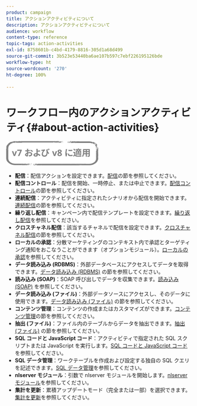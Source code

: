 ```yaml
---
product: campaign
title: アクションアクティビティについて
description: アクションアクティビティについて
audience: workflow
content-type: reference
topic-tags: action-activities
exl-id: 8758601b-c4bd-4179-8816-305d1a68d499
source-git-commit: 3b523e53440ba6ae107b597c7ebf226195126bde
workflow-type: ht
source-wordcount: '270'
ht-degree: 100%

---
```


# ワークフロー内のアクションアクティビティ{#about-action-activities}

![](../../assets/common.svg)

* **配信**：配信アクションを設定できます。[配信](delivery.md)の節を参照してください。
* **配信コントロール**：配信を開始、一時停止、または中止できます。[配信コントロール](delivery-control.md)の節を参照してください。
* **連続配信**：アクティビティに指定されたシナリオから配信を開始できます。[連続配信](continuous-delivery.md)の節を参照してください。
* **繰り返し配信**：キャンペーン内で配信テンプレートを設定できます。[繰り返し配信](recurring-delivery.md)を参照してください。
* **クロスチャネル配信**：該当するチャネルで配信を設定できます。[クロスチャネル配信](cross-channel-deliveries.md)の節を参照してください。
* **ローカルの承認**：分散マーケティングのコンテキスト内で承認とターゲティング通知をおこなうことができます（オプションモジュール）。[ローカルの承認](local-approval.md)を参照してください。
* **データ読み込み (RDBMS)**：外部データベースにアクセスしてデータを取得できます。[データ読み込み (RDBMS)](data-loading--rdbms-.md) の節を参照してください。
* **読み込み (SOAP)**：SOAP 呼び出しでデータを収集できます。[読み込み (SOAP)](loading--soap-.md) を参照してください。
* **データ読み込み (ファイル)**：外部データソースにアクセスし、そのデータに使用できます。[データ読み込み (ファイル)](data-loading--file-.md) の節を参照してください。
* **コンテンツ管理**：コンテンツの作成またはカスタマイズができます。[コンテンツ管理](content-management.md)の節を参照してください。
* **抽出 (ファイル)**：ファイル内のテーブルからデータを抽出できます。[抽出 (ファイル)](extraction--file-.md) の節を参照してください。
* **SQL コードと JavaScript コード**：アクティビティで指定された SQL スクリプトまたは JavaScript を実行します。[SQL コードと JavaScript コード](sql-code-and-javascript-code.md)を参照してください。
* **SQL データ管理**：ワークテーブルを作成および設定する独自の SQL クエリを記述できます。[SQL データ管理](sql-data-management.md)を参照してください。
* **nlserver モジュール**：引数で nlserver モジュールを開始します。[nlserver モジュール](nlserver-module.md)を参照してください。
* **集計を更新**：累積アップデートモード（完全または一部）を選択できます。[集計を更新](update-aggregate.md)を参照してください。

